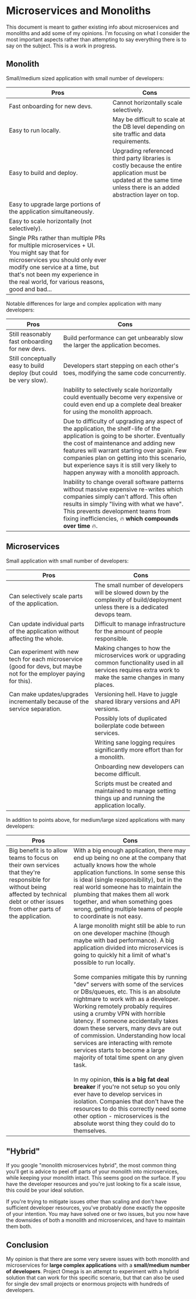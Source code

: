 ﻿# Microservices and Monoliths

This document is meant to gather existing info about microservices and monoliths and add some of my opinions. I'm focusing on what I consider the most important aspects rather than attempting to say everything there is to say on the subject. This is a work in progress.

## Monolith

Small/medium sized application with small number of developers:

| Pros | Cons |
|------|------|
| Fast onboarding for new devs. | Cannot horizontally scale selectively. |
| Easy to run locally. | May be difficult to scale at the DB level depending on site traffic and data requirements. |
| Easy to build and deploy. | Upgrading referenced third party libraries is costly because the entire application must be updated at the same time unless there is an added abstraction layer on top. |
| Easy to upgrade large portions of the application simultaneously. | |
| Easy to scale horizontally (not selectively). | |
| Single PRs rather than multiple PRs for multiple microservices + UI. You might say that for microservices you should only ever modify one service at a time, but that's not been my experience in the real world, for various reasons, good and bad... | |

Notable differences for large and complex application with many developers:

| Pros | Cons |
|------|------|
| Still reasonably fast onboarding for new devs. | Build performance can get unbearably slow the larger the application becomes. |
| Still conceptually easy to build deploy (but could be very slow). | Developers start stepping on each other's toes, modifying the same code concurrently. |
| | Inability to selectively scale horizontally could eventually become very expensive or could even end up a complete deal breaker for using the monolith approach. |
| | Due to difficulty of upgrading any aspect of the application, the shelf-life of the application is going to be shorter. Eventually the cost of maintenance and adding new features will warrant starting over again. Few companies plan on getting into this scenario, but experience says it is still very likely to happen anyway with a monolith approach. |
| | Inability to change overall software patterns without massive expensive re-writes which companies simply can't afford. This often results in simply "living with what we have". This prevents development teams from fixing inefficiencies, :fire: **which compounds over time** :fire:. |

## Microservices

Small application with small number of developers:

| Pros | Cons |
|------|------|
| Can selectively scale parts of the application. | The small number of developers will be slowed down by the complexity of build/deployment unless there is a dedicated devops team. |
| Can update individual parts of the application without affecting the whole. | Difficult to manage infrastructure for the amount of people responsible. |
| Can experiment with new tech for each microservice (good for devs, but maybe not for the employer paying for this). | Making changes to how the microservices work or upgrading common functionality used in all services requires extra work to make the same changes in many places. |
| Can make updates/upgrades incrementally because of the service separation. | Versioning hell. Have to juggle shared library versions and API versions. |
| | Possibly lots of duplicated boilerplate code between services. |
| | Writing sane logging requires significantly more effort than for a monolith. |
| | Onboarding new developers can become difficult. |
| | Scripts must be created and maintained to manage setting things up and running the application locally. |

In addition to points above, for medium/large sized applications with many developers:

| Pros | Cons |
|------|------|
| Big benefit is to allow teams to focus on their own services that they're responsible for without being affected by technical debt or other issues from other parts of the application. | With a big enough application, there may end up being no one at the company that actually knows how the whole application functions. In some sense this is ideal (single responsibility), but in the real world someone has to maintain the plumbing that makes them all work together, and when something goes wrong, getting multiple teams of people to coordinate is not easy. |
| | A large monolith might still be able to run on one developer machine (though maybe with bad performance). A big application divided into microservices is going to quickly hit a limit of what's possible to run locally.<br /><br />Some companies mitigate this by running "dev" servers with some of the services or DBs/queues, etc. This is an absolute nightmare to work with as a developer. Working remotely probably requires using a crumby VPN with horrible latency. If someone accidentally takes down these servers, many devs are out of commission. Understanding how local services are interacting with remote services starts to become a large majority of total time spent on any given task. <br /><br /> In my opinion, **this is a big fat deal breaker** if you're not setup so you only ever have to develop services in isolation. Companies that don't have the resources to do this correctly need some other option - microservices is the absolute worst thing they could do to themselves. |

## "Hybrid"

If you google "monolith microservices hybrid", the most common thing you'll get is advice to peel off parts of your monolith into microservices, while keeping your monolith intact. This seems good on the surface. If you have the developer resources and you're just looking to fix a scale issue, this could be your ideal solution.

If you're trying to mitigate issues other than scaling and don't have sufficient developer resources, you've probably done exactly the opposite of your intention. You may have solved one or two issues, but you now have the downsides of both a monolith and microservices, and have to maintain them both.

## Conclusion

My opinion is that there are some very severe issues with both monolith and microservices for **large complex applications** with a **small/medium number of developers**. Project Omega is an attempt to experiment with a hybrid solution that can work for this specific scenario, but that can also be used for single dev small projects or enormous projects with hundreds of developers. 
